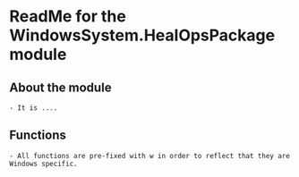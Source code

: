# ReadMe for the WindowsSystem.HealOpsPackage module

## About the module

    - It is ....

## Functions

    - All functions are pre-fixed with w in order to reflect that they are Windows specific.